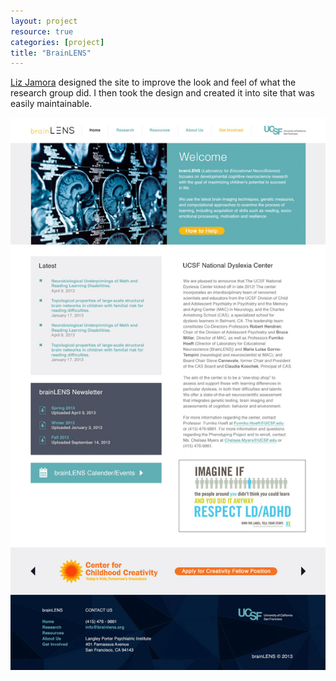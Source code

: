 ```yaml
---
layout: project
resource: true
categories: [project]
title: "BrainLENS"
---
```


[Liz Jamora](http://lizjamora.com) designed the site to improve the look and feel of
what the research group did. I then took the design and created it into site that was
easily maintainable.

![screenshot](01.jpg)